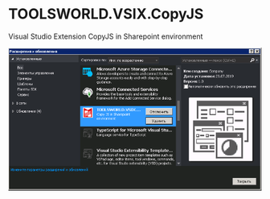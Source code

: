 # TOOLSWORLD.VSIX.CopyJS
Visual Studio Extension CopyJS in Sharepoint environment

<img src=https://github.com/doctrix2014/TOOLSWORLD.VSIX.CopyJS/blob/master/Extension.png>
